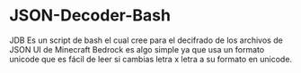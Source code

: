 # JSON-Decoder-Bash
JDB Es un script de bash el cual cree para el decifrado de los archivos de JSON UI de Minecraft Bedrock es algo simple ya que usa un formato unicode que es fácil de leer si cambias letra x letra a su formato en unicode.
